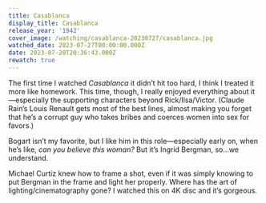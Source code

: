 ```yaml
---
title: Casablanca
display_title: Casablanca
release_year: '1942'
cover_image: /watching/casablanca-20230727/casablanca.jpg
watched_date: 2023-07-27T00:00:00.000Z
date: 2023-07-28T20:36:43.000Z
rewatch: true
---
```

The first time I watched _Casablanca_ it didn’t hit too hard, I think I treated it more like homework. This time, though, I really enjoyed everything about it—especially the supporting characters beyond Rick/Ilsa/Victor. (Claude Rain’s Louis Renault gets most of the best lines, almost making you forget that he’s a corrupt guy who takes bribes and coerces women into sex for favors.)

Bogart isn’t my favorite, but I like him in this role—especially early on, when he’s like, _can you believe this woman?_ But it’s Ingrid Bergman, so…we understand. 

Michael Curtiz knew how to frame a shot, even if it was simply knowing to put Bergman in the frame and light her properly. Where has the art of lighting/cinematography gone? I watched this on 4K disc and it’s gorgeous.

